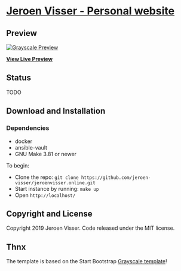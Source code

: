 # [Jeroen Visser - Personal website](https://jeroenvisser.online)

## Preview

[![Grayscale Preview](https://jeroenvisser.online/img/screenshot.png)](https://jeroenvisser.online)

**[View Live Preview](https://jeroenvisser.online)**

## Status

TODO

## Download and Installation

### Dependencies

- docker
- ansible-vault
- GNU Make 3.81 or newer 

To begin:
* Clone the repo: `git clone https://github.com/jeroen-visser/jeroenvisser.online.git`
* Start instance by running: `make up`
* Open `http://localhost/`

## Copyright and License

Copyright 2019 Jeroen Visser. Code released under the MIT license.

## Thnx
The template is based on the Start Bootstrap [Grayscale template](https://github.com/BlackrockDigital/startbootstrap-grayscale)!
